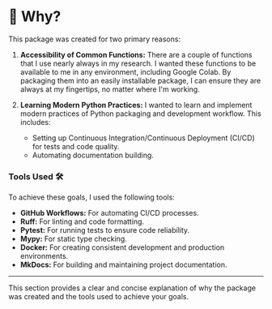# 🤔 Why? 

This package was created for two primary reasons:

1. **Accessibility of Common Functions:**
   There are a couple of functions that I use nearly always in my research. I wanted these functions to be available to me in any environment, including Google Colab. By packaging them into an easily installable package, I can ensure they are always at my fingertips, no matter where I'm working.

2. **Learning Modern Python Practices:**
   I wanted to learn and implement modern practices of Python packaging and development workflow. This includes:

   - Setting up Continuous Integration/Continuous Deployment (CI/CD) for tests and code quality.
   - Automating documentation building.

### Tools Used 🛠️

To achieve these goals, I used the following tools:

- **GitHub Workflows:** For automating CI/CD processes.
- **Ruff:** For linting and code formatting.
- **Pytest:** For running tests to ensure code reliability.
- **Mypy:** For static type checking.
- **Docker:** For creating consistent development and production environments.
- **MkDocs:** For building and maintaining project documentation.

---

This section provides a clear and concise explanation of why the package was created and the tools used to achieve your goals.